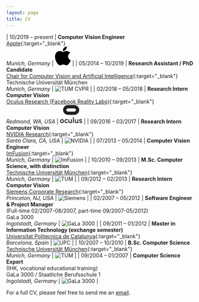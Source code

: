 ```yaml
---
layout: page
title: CV
---
```


<style>
table:nth-of-type(1) {
    display:table;
    width:100%;
}
table:nth-of-type(1) td:nth-of-type(3) {
    width:125px;
    text-align:center;
}
</style>


| 10/2019 – present | **Computer Vision Engineer**<br>[Apple](https://www.apple.com/){:target="_blank"}<br>*Munich, Germany* | ![Apple](/img/cv_apple.jpg "Apple") |
| 05/2014 – 10/2019 | **Research Assistant / PhD Candidate**<br>[Chair for Computer Vision and Artificial Intelligence](http://vision.in.tum.de){:target="_blank"}<br>Technische Universität München<br>*Munich, Germany* | ![TUM CVPR](/img/cv_cvpr.jpg "TUM CVPR") |
| 02/2018 – 05/2018 | **Research Intern Computer Vision**<br>[Oculus Research (Facebook Reality Labs)](https://www.oculus.com/research/){:target="_blank"}<br>*Redmond, WA, USA* | ![Oculus Research](/img/cv_oculus.jpg "Oculus Research") |
| 09/2016 – 03/2017 | **Research Intern Computer Vision**<br>[NVIDIA Research](https://research.nvidia.com){:target="_blank"}<br>*Santa Clara, CA, USA* | ![NVIDIA](/img/cv_nvidia.jpg "NVIDIA") |
| 07/2013 – 05/2014 | **Computer Vision Engineer**<br>[ImFusion](http://www.imfusion.de){:target="_blank"}<br>*Munich, Germany* | ![ImFusion](/img/cv_imfusion.jpg "ImFusion") |
| 10/2010 – 09/2013 | **M.Sc. Computer Science, with distinction**<br>[Technische Universität München](https://www.tum.de){:target="_blank"}<br>*Munich, Germany* | ![TUM](/img/cv_tum.jpg "TUM") |
| 09/2012 – 02/2013 | **Research Intern Computer Vision**<br>[Siemens Corporate Research](http://www.usa.siemens.com/en/about_us/research/home.htm){:target="_blank"}<br>*Princeton, NJ, USA* | ![Siemens](/img/cv_siemens.jpg "Siemens") |
| 02/2007 – 05/2012 | **Software Engineer & Project Manager**<br>(Full-time 02/2007-08/2007, part-time 09/2007-05/2012)<br>GaLa 3000<br>*Ingolstadt, Germany* | ![GaLa 3000](/img/cv_gala3000.jpg "GaLa 3000") |
| 09/2011 – 01/2012 | **Master in Information Technology (exchange semester)**<br>[Universitat Politecnica de Catalunya](http://www.upc.edu){:target="_blank"}<br>*Barcelona, Spain* | ![UPC](/img/cv_upc.jpg "UPC") |
| 10/2007 – 10/2010 | **B.Sc. Computer Science**<br>[Technische Universität München](https://www.tum.de){:target="_blank"}<br>*Munich, Germany* | ![TUM](/img/cv_tum.jpg "TUM") |
| 09/2004 – 01/2007 | **Computer Science Expert**<br>(IHK, vocational educational training)<br>GaLa 3000 / Staatliche Berufsschule 1<br>*Ingolstadt, Germany* | ![GaLa 3000](/img/cv_gala3000.jpg "GaLa 3000") |

For a full CV, please feel free to send me an [email](http://www.rmaier.net/contact/).
